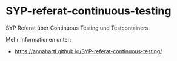# SYP-referat-continuous-testing
SYP Referat über Continuous Testing und Testcontainers

Mehr Informationen unter: 
* https://annahartl.github.io/SYP-referat-continuous-testing/
